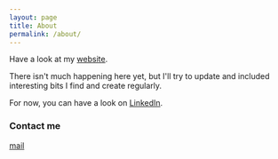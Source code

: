 ```yaml
---
layout: page
title: About
permalink: /about/
---
```

Have a look at my [website](https://onegiantleap.dev). 

There isn't much happening here yet, but I'll try to update and included interesting bits I find and create regularly.

For now, you can have a look on [LinkedIn](https://www.linkedin.com/in/bzwemmer/).

### Contact me

[mail](mailto:bart@onegiantleap.dev)
